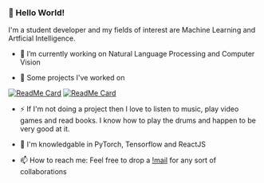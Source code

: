 ### 👋 Hello World!

I'm a student developer and my fields of interest are Machine Learning and Artficial Intelligence.

- 🔭 I’m currently working on Natural Language Processing and Computer Vision

- 🌱 Some projects I've worked on

[![ReadMe Card](https://github-readme-stats.vercel.app/api/pin/?username=arijitgupta42&repo=DinoSmile)](https://github.com/arijitgupta42/DinoSmile)
[![ReadMe Card](https://github-readme-stats.vercel.app/api/pin/?username=arijitgupta42&repo=Forest-Cover-Classification)](https://github.com/arijitgupta42/Forest-Cover-Classification)

- ⚡ If I'm not doing a project then I love to listen to music, play video games and read books. I know how to play the drums and happen to be very good at it.

- 💬 I'm knowledgable in PyTorch, Tensorflow and ReactJS 

- 📫 How to reach me: Feel free to drop a [!mail](mailto:arijitgupta2000@gail.com) for any sort of collaborations


<!--
**arijitgupta42/arijitgupta42** is a ✨ _special_ ✨ repository because its `README.md` (this file) appears on your GitHub profile.

Here are some ideas to get you started:

- 🔭 I’m currently working on ...
- 🌱 I’m currently learning ...
- 👯 I’m looking to collaborate on ...
- 🤔 I’m looking for help with ...
- 💬 Ask me about ...
- 📫 How to reach me: ...
- 😄 Pronouns: ...
- ⚡ Fun fact: ...
-->
